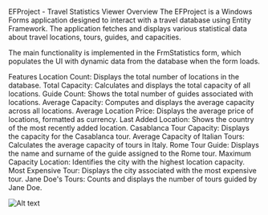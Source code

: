 EFProject - Travel Statistics Viewer
Overview
The EFProject is a Windows Forms application designed to interact with a travel database using Entity Framework. The application fetches and displays various statistical data about travel locations, tours, guides, and capacities.

The main functionality is implemented in the FrmStatistics form, which populates the UI with dynamic data from the database when the form loads.

Features
Location Count: Displays the total number of locations in the database.
Total Capacity: Calculates and displays the total capacity of all locations.
Guide Count: Shows the total number of guides associated with locations.
Average Capacity: Computes and displays the average capacity across all locations.
Average Location Price: Displays the average price of locations, formatted as currency.
Last Added Location: Shows the country of the most recently added location.
Casablanca Tour Capacity: Displays the capacity for the Casablanca tour.
Average Capacity of Italian Tours: Calculates the average capacity of tours in Italy.
Rome Tour Guide: Displays the name and surname of the guide assigned to the Rome tour.
Maximum Capacity Location: Identifies the city with the highest location capacity.
Most Expensive Tour: Displays the city associated with the most expensive tour.
Jane Doe's Tours: Counts and displays the number of tours guided by Jane Doe.


![Alt text](../)


